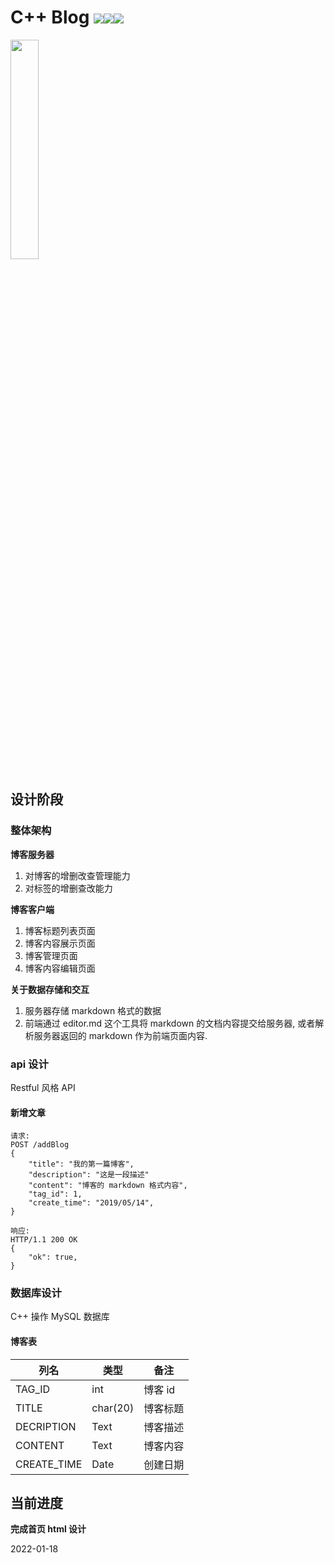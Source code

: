 # C++ Blog ![](https://img.shields.io/badge/license-MIT-blue)![](https://img.shields.io/badge/language-c%2B%2B-blue)![](https://img.shields.io/badge/version-0.0.1-blue)

<img src="https://s3.bmp.ovh/imgs/2022/01/41071892783e2d6e.png" width="30%" />

## 设计阶段

### 整体架构

**博客服务器**

1.  对博客的增删改查管理能力
2.  对标签的增删查改能力

**博客客户端**

1.  博客标题列表页面
2.  博客内容展示页面
3.  博客管理页面
4.  博客内容编辑页面

**关于数据存储和交互**

1.  服务器存储 markdown 格式的数据
2.  前端通过 editor.md 这个工具将 markdown 的文档内容提交给服务器, 或者解析服务器返回的 markdown 作为前端页面内容.

### api 设计

Restful 风格 API

#### 新增文章

```
请求:
POST /addBlog
{
    "title": "我的第一篇博客",
    "description": "这是一段描述"
    "content": "博客的 markdown 格式内容",
    "tag_id": 1,
    "create_time": "2019/05/14",
}

响应:
HTTP/1.1 200 OK
{
	"ok": true,
}
```

### 数据库设计

C++ 操作 MySQL 数据库

#### 博客表

| 列名        | 类型     | 备注     |
| ----------- | -------- | -------- |
| TAG_ID      | int      | 博客 id  |
| TITLE       | char(20) | 博客标题 |
| DECRIPTION  | Text     | 博客描述 |
| CONTENT     | Text     | 博客内容 |
| CREATE_TIME | Date     | 创建日期 |

## 当前进度

**完成首页 html 设计**

2022-01-18
